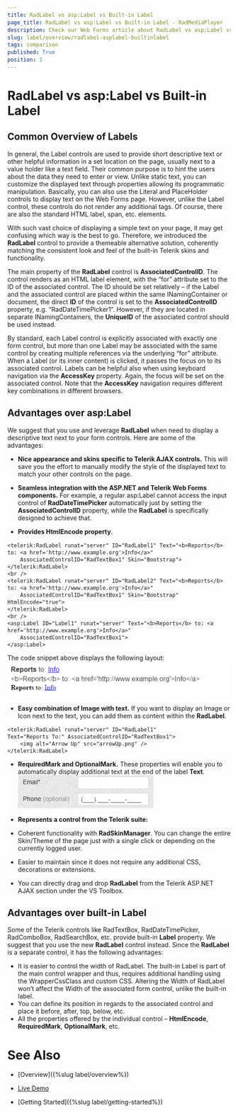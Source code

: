 ```yaml
---
title: RadLabel vs asp:Label vs Built-in Label
page_title: RadLabel vs asp:Label vs Built-in Label - RadMediaPlayer
description: Check our Web Forms article about RadLabel vs asp:Label vs Built-in Label.
slug: label/overview/radlabel-asplabel-builtinlabel
tags: comparison
published: True
position: 2
---
```


# RadLabel vs asp:Label vs Built-in Label



## Common Overview of Labels

In general, the Label controls are used to provide short descriptive text or other helpful information in a set location on the page, usually next to a value holder like a text field. Their common purpose is to hint the users about the data they need to enter or view. Unlike static text, you can customize the displayed text through properties allowing its programmatic manipulation. Basically, you can also use the Literal and PlaceHolder controls to display text on the Web Forms page. However, unlike the Label control, these controls do not render any additional tags. Of course, there are also the standard HTML label, span, etc. elements.

With such vast choice of displaying a simple text on your page, it may get confusing which way is the best to go. Therefore, we introduced the **RadLabel** control to provide a themeable alternative solution, coherently matching the consistent look and feel of the built-in Telerik skins and functionality.

The main property of the **RadLabel** control is **AssociatedControlID**. The control renders as an HTML label element, with the “for” attribute set to the ID of the associated control. The ID should be set relatively – if the Label and the associated control are placed within the same INamingContainer or document, the direct **ID** of the control is set to the **AssociatedControlID** property, e.g. “RadDateTimePicker1”. However, if they are located in separate INamingContainers, the **UniqueID** of the associated control should be used instead.

By standard, each Label control is explicitly associated with exactly one form control, but more than one Label may be associated with the same control by creating multiple references via the underlying “for” attribute. When a Label (or its inner content) is clicked, it passes the focus on to its associated control. Labels can be helpful also when using keyboard navigation via the **AccessKey** property. Again, the focus will be set on the associated control. Note that the **AccessKey** navigation requires different key combinations in different browsers.


## Advantages over asp:Label

We suggest that you use and leverage **RadLabel** when need to display a descriptive text next to your form controls. Here are some of the advantages:
* **Nice appearance and skins specific to Telerik AJAX controls.** This will save you the effort to manually modify the style of the displayed text to match your other controls on the page.

* **Seamless integration with the ASP.NET and Telerik Web Forms components.** For example, a regular asp:Label cannot access the input control of **RadDateTimePicker** automatically just by setting the **AssociatedControlID** property, while the **RadLabel** is specifically designed to achieve that.

* **Provides HtmlEncode property**.

````ASP.NET
<telerik:RadLabel runat="server" ID="RadLabel1" Text="<b>Reports</b> to: <a href='http://www.example.org'>Info</a>"
    AssociatedControlID="RadTextBox1" Skin="Bootstrap">
</telerik:RadLabel>
<br />
<telerik:RadLabel runat="server" ID="RadLabel2" Text="<b>Reports</b> to: <a href='http://www.example.org'>Info</a>"
    AssociatedControlID="RadTextBox1" Skin="Bootstrap" HtmlEncode="true">
</telerik:RadLabel>
<br />
<asp:Label ID="Label1" runat="server" Text="<b>Reports</b> to: <a href='http://www.example.org'>Info</a>"
    AssociatedControlID="RadTextBox1">
</asp:Label>
````

The code snippet above displays the following layout:
![Label Comparison 1](images/label-comparison1.png)

* **Easy combination of Image with text.** If you want to display an Image or Icon next to the text, you can add them as content within the **RadLabel**.

````ASP.NET
<telerik:RadLabel runat="server" ID="RadLabel1"
Text="Reports To:" AssociatedControlID="RadTextBox1">
    <img alt="Arrow Up" src="arrowUp.png" />
</telerik:RadLabel>
````

* **RequiredMark and OptionalMark.** These properties will enable you to automatically display additional text at the end of the label **Text**.
![Label Comparison 2](images/label-comparison2.png)

* **Represents a control from the Telerik suite:**
 * Coherent functionality with **RadSkinManager**. You can change the entire Skin/Theme of the page just with a single click or depending on the currently logged user.
 * Easier to maintain since it does not require any additional CSS, decorations or extensions.
 * You can directly drag and drop **RadLabel** from the Telerik ASP.NET AJAX section under the VS Toolbox.


## Advantages over built-in Label

Some of the Telerik controls like RadTextBox, RadDateTimePicker, RadComboBox, RadSearchBox, etc. provide built-in **Label** property. We suggest that you use the new **RadLabel** control instead. Since the **RadLabel** is a separate control, it has the following advantages:
* It is easier to control the width of RadLabel. The built-in Label is part of the main control wrapper and thus, requires additional handling using the WrapperCssClass and custom CSS. Altering the Width of RadLabel won’t affect the Width of the associated form control, unlike the built-in label.
* You can define its position in regards to the associated control and place it before, after, top, below, etc.
* All the properties offered by the individual control – **HtmlEncode**, **RequiredMark**, **OptionalMark**, etc.



# See Also

 * [Overview]({%slug label/overview%})

 * [Live Demo](https://demos.telerik.com/aspnet-ajax/label/overview/defaultcs.aspx)

 * [Getting Started]({%slug label/getting-started%})
